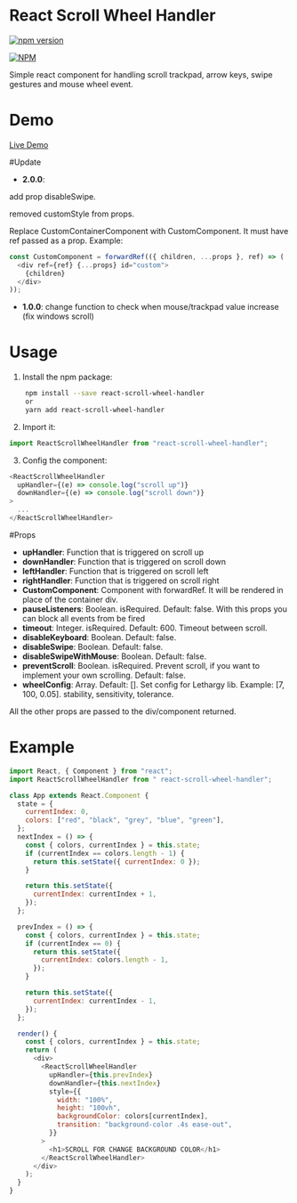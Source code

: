 # React Scroll Wheel Handler

[![npm version](https://badge.fury.io/js/react-scroll-wheel-handler.svg)](http://badge.fury.io/js/react-scroll-wheel-handler)

[![NPM](https://nodei.co/npm/react-scroll-wheel-handler.png)](https://nodei.co/npm/react-scroll-wheel-handler/)

Simple react component for handling scroll trackpad, arrow keys, swipe gestures and mouse wheel event.

# Demo

[Live Demo](https://react-scroll-wheel.herokuapp.com/)

#Update

- **2.0.0**:

add prop disableSwipe.

removed customStyle from props.

Replace CustomContainerComponent with CustomComponent. It must have ref passed as a prop. Example:

```javascript
const CustomComponent = forwardRef(({ children, ...props }, ref) => (
  <div ref={ref} {...props} id="custom">
    {children}
  </div>
));
```

- **1.0.0**: change function to check when mouse/trackpad value increase (fix windows scroll)

# Usage

1. Install the npm package:

```bash
    npm install --save react-scroll-wheel-handler
    or
    yarn add react-scroll-wheel-handler
```

2. Import it:

```javascript
import ReactScrollWheelHandler from "react-scroll-wheel-handler";
```

3. Config the component:

```javascript
<ReactScrollWheelHandler
  upHandler={(e) => console.log("scroll up")}
  downHandler={(e) => console.log("scroll down")}
>
  ...
</ReactScrollWheelHandler>
```

#Props

- **upHandler**: Function that is triggered on scroll up
- **downHandler**: Function that is triggered on scroll down
- **leftHandler**: Function that is triggered on scroll left
- **rightHandler**: Function that is triggered on scroll right
- **CustomComponent**: Component with forwardRef. It will be rendered in place of the container div.
- **pauseListeners**: Boolean. isRequired. Default: false. With this props you can block all events from be fired
- **timeout**: Integer. isRequired. Default: 600. Timeout between scroll.
- **disableKeyboard**: Boolean. Default: false.
- **disableSwipe**: Boolean. Default: false.
- **disableSwipeWithMouse**: Boolean. Default: false.
- **preventScroll**: Boolean. isRequired. Prevent scroll, if you want to implement your own scrolling. Default: false.
- **wheelConfig**: Array. Default: []. Set config for Lethargy lib. Example: [7, 100, 0.05]. stability, sensitivity, tolerance.

All the other props are passed to the div/component returned.

# Example

```javascript
import React, { Component } from "react";
import ReactScrollWheelHandler from " react-scroll-wheel-handler";

class App extends React.Component {
  state = {
    currentIndex: 0,
    colors: ["red", "black", "grey", "blue", "green"],
  };
  nextIndex = () => {
    const { colors, currentIndex } = this.state;
    if (currentIndex == colors.length - 1) {
      return this.setState({ currentIndex: 0 });
    }

    return this.setState({
      currentIndex: currentIndex + 1,
    });
  };

  prevIndex = () => {
    const { colors, currentIndex } = this.state;
    if (currentIndex == 0) {
      return this.setState({
        currentIndex: colors.length - 1,
      });
    }

    return this.setState({
      currentIndex: currentIndex - 1,
    });
  };

  render() {
    const { colors, currentIndex } = this.state;
    return (
      <div>
        <ReactScrollWheelHandler
          upHandler={this.prevIndex}
          downHandler={this.nextIndex}
          style={{
            width: "100%",
            height: "100vh",
            backgroundColor: colors[currentIndex],
            transition: "background-color .4s ease-out",
          }}
        >
          <h1>SCROLL FOR CHANGE BACKGROUND COLOR</h1>
        </ReactScrollWheelHandler>
      </div>
    );
  }
}
```
